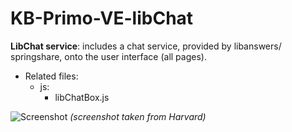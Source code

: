 # KB-Primo-VE-libChat

**LibChat service**: includes a chat service, provided by libanswers/ springshare, onto the user interface (all pages).
* Related files: 
   * js: 
       * libChatBox.js  

       
       
 ![Screenshot](chatbox.jfif) 
 *(screenshot taken from Harvard)*